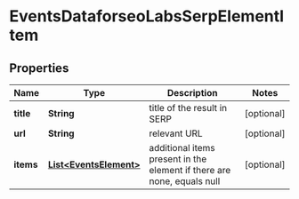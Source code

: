 

# EventsDataforseoLabsSerpElementItem


## Properties

| Name | Type | Description | Notes |
|------------ | ------------- | ------------- | -------------|
|**title** | **String** | title of the result in SERP |  [optional] |
|**url** | **String** | relevant URL |  [optional] |
|**items** | [**List&lt;EventsElement&gt;**](EventsElement.md) | additional items present in the element if there are none, equals null |  [optional] |



